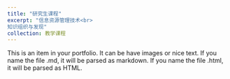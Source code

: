 ```yaml
---
title: "研究生课程"
excerpt: "信息资源管理技术<br>
知识组织与发现"
collection: 教学课程
---
```


This is an item in your portfolio. It can be have images or nice text. If you name the file .md, it will be parsed as markdown. If you name the file .html, it will be parsed as HTML. 
